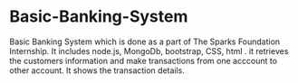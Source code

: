 # Basic-Banking-System
Basic Banking System which is done as a part of The Sparks Foundation Internship. It includes node.js, MongoDb, bootstrap, CSS, html . it retrieves the customers information and make transactions from one acccount to other account. It shows the transaction details.
